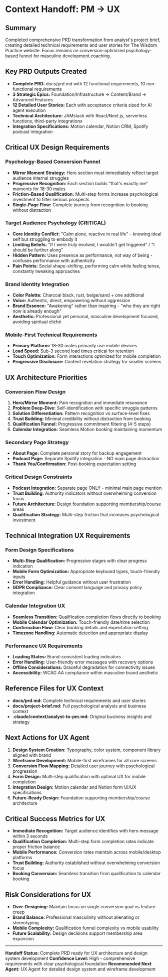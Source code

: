 # Context Handoff: PM → UX

## Summary
Completed comprehensive PRD transformation from analyst's project brief, creating detailed technical requirements and user stories for The Wisdom Practice website. Focus remains on conversion-optimized psychology-based funnel for masculine development coaching.

## Key PRD Outputs Created
- **Complete PRD:** docs/prd.md with 12 functional requirements, 10 non-functional requirements
- **3 Strategic Epics:** Foundation/Infrastructure → Content/Brand → Advanced Features
- **12 Detailed User Stories:** Each with acceptance criteria sized for AI agent execution
- **Technical Architecture:** JAMstack with React/Next.js, serverless functions, third-party integrations
- **Integration Specifications:** Motion calendar, Notion CRM, Spotify podcast integration

## Critical UX Design Requirements

### Psychology-Based Conversion Funnel
- **Mirror Moment Strategy:** Hero section must immediately reflect target audience internal struggles
- **Progressive Recognition:** Each section builds "that's exactly me" moments for 18-30 males
- **Friction-Based Qualification:** Multi-step forms increase psychological investment to filter serious prospects
- **Single-Page Flow:** Complete journey from recognition to booking without distraction

### Target Audience Psychology (CRITICAL)
- **Core Identity Conflict:** "Calm alone, reactive in real life" - knowing ideal self but struggling to embody it
- **Limiting Beliefs:** "If I were truly evolved, I wouldn't get triggered" / "I should be further along"
- **Hidden Pattern:** Uses presence as performance, not way of being - confuses performance with authenticity
- **Pain Points:** Social shape-shifting, performing calm while feeling tense, constantly tweaking approaches

### Brand Identity Integration
- **Color Palette:** Charcoal black, rust, beige/sand + one additional
- **Voice:** Authentic, direct, empowering without aggression
- **Brand Essence:** "Awakening" rather than inspiring - "who they are right now is already enough"
- **Aesthetic:** Professional yet personal, masculine development focused, avoiding spiritual cliché

### Mobile-First Technical Requirements
- **Primary Platform:** 18-30 males primarily use mobile devices
- **Load Speed:** Sub-3 second load times critical for retention
- **Touch Optimization:** Form interactions optimized for mobile completion
- **Progressive Disclosure:** Content revelation strategy for smaller screens

## UX Architecture Priorities

### Conversion Flow Design
1. **Hero/Mirror Moment:** Pain recognition and immediate resonance
2. **Problem Deep-Dive:** Self-identification with specific struggle patterns  
3. **Solution Differentiation:** Pattern recognition vs surface-level fixes
4. **Trust Building:** Minimal credibility without distraction from booking
5. **Qualification Funnel:** Progressive commitment filtering (4-5 steps)
6. **Calendar Integration:** Seamless Motion booking maintaining momentum

### Secondary Page Strategy
- **About Page:** Complete personal story for backup engagement
- **Podcast Page:** Separate Spotify integration - NO main page distraction
- **Thank You/Confirmation:** Post-booking expectation setting

### Critical Design Constraints
- **Podcast Integration:** Separate page ONLY - minimal main page mention
- **Trust Building:** Authority indicators without overwhelming conversion focus
- **Future Architecture:** Design foundation supporting membership/course areas
- **Qualification Strategy:** Multi-step friction that increases psychological investment

## Technical Integration UX Requirements

### Form Design Specifications
- **Multi-Step Qualification:** Progressive stages with clear progress indication
- **Mobile Form Optimization:** Appropriate keyboard types, touch-friendly inputs
- **Error Handling:** Helpful guidance without user frustration
- **GDPR Compliance:** Clear consent language and privacy policy integration

### Calendar Integration UX
- **Seamless Transition:** Qualification completion flows directly to booking
- **Mobile Calendar Optimization:** Touch-friendly date/time selection
- **Confirmation Flow:** Clear booking details and expectation setting
- **Timezone Handling:** Automatic detection and appropriate display

### Performance UX Requirements
- **Loading States:** Brand-consistent loading indicators
- **Error Handling:** User-friendly error messages with recovery options
- **Offline Considerations:** Graceful degradation for connectivity issues
- **Accessibility:** WCAG AA compliance within masculine brand aesthetic

## Reference Files for UX Context
- **docs/prd.md:** Complete technical requirements and user stories
- **docs/project-brief.md:** Full psychological analysis and business context
- **.claude/context/analyst-to-pm.md:** Original business insights and strategy

## Next Actions for UX Agent
1. **Design System Creation:** Typography, color system, component library aligned with brand
2. **Wireframe Development:** Mobile-first wireframes for all core screens
3. **Conversion Flow Mapping:** Detailed user journey with psychological progression
4. **Form Design:** Multi-step qualification with optimal UX for mobile completion
5. **Integration Design:** Motion calendar and Notion form UI/UX specifications
6. **Future-Ready Design:** Foundation supporting membership/course architecture

## Critical Success Metrics for UX
- **Immediate Recognition:** Target audience identifies with hero message within 3 seconds
- **Qualification Completion:** Multi-step form completion rates indicate proper friction balance
- **Mobile Performance:** Conversion rates maintain across mobile/desktop platforms
- **Trust Building:** Authority established without overwhelming conversion focus
- **Booking Conversion:** Seamless transition from qualification to calendar booking

## Risk Considerations for UX
- **Over-Designing:** Maintain focus on single conversion goal vs feature creep
- **Brand Balance:** Professional masculinity without alienating or stereotyping
- **Mobile Complexity:** Qualification funnel complexity vs mobile usability
- **Future Scalability:** Design decisions support membership area expansion

---

**Handoff Status:** Complete PRD ready for UX architecture and design system development
**Confidence Level:** High - comprehensive requirements with clear psychological foundation
**Recommended Next Agent:** UX Agent for detailed design system and wireframe development